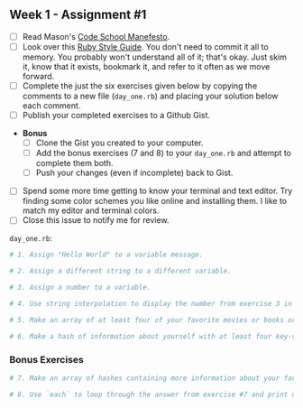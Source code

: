 ## Week 1 - Assignment #1

- [ ] Read Mason's [Code School Manefesto](http://masondesu.github.io/code-school-manifesto/).
- [ ] Look over this [Ruby Style Guide](https://github.com/bbatsov/ruby-style-guide). You don't need to commit it all to memory. You probably won't understand all of it; that's okay. Just skim it, know that it exists, bookmark it, and refer to it often as we move forward.
- [ ] Complete the just the six exercises given below by copying the comments to a new file  (`day_one.rb`) and placing your solution below each comment.
- [ ] Publish your completed exercises to a Github Gist.
- **Bonus**
  - [ ] Clone the Gist you created to your computer.
  - [ ] Add the bonus exercises (7 and 8) to your `day_one.rb` and attempt to complete them both.
  - [ ] Push your changes (even if incomplete) back to Gist.
- [ ] Spend some more time getting to know your terminal and text editor. Try finding some color schemes you like online and installing them. I like to match my editor and terminal colors.
- [ ] Close this issue to notify me for review. 

`day_one.rb`:

```ruby
# 1. Assign "Hello World" to a variable message.

# 2. Assign a different string to a different variable.

# 3. Assign a number to a variable.

# 4. Use string interpolation to display the number from exercise 3 in a string.

# 5. Make an array of at least four of your favorite movies or books or bands.

# 6. Make a hash of information about yourself with at least four key-value pairs.
```

### Bonus Exercises

```ruby
# 7. Make an array of hashes containing more information about your favorite movies. The hashes should have at least three key value pairs.

# 8. Use `each` to loop through the answer from exercise #7 and print only one property from the hash. i.e., given `{ title: "Gone with the Wind" }` you print "Gone with the Wind".
```

